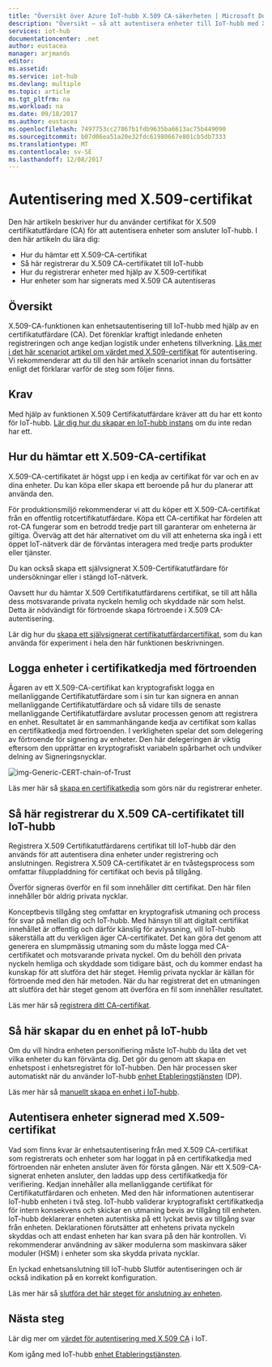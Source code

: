 ```yaml
---
title: "Översikt över Azure IoT-hubb X.509 CA-säkerheten | Microsoft Docs"
description: "Översikt – så att autentisera enheter till IoT-hubb med X.509-certifikatutfärdare."
services: iot-hub
documentationcenter: .net
author: eustacea
manager: arjmands
editor: 
ms.assetid: 
ms.service: iot-hub
ms.devlang: multiple
ms.topic: article
ms.tgt_pltfrm: na
ms.workload: na
ms.date: 09/18/2017
ms.author: eustacea
ms.openlocfilehash: 7497753cc27867b1fdb9635ba6613ac75b449090
ms.sourcegitcommit: b07d06ea51a20e32fdc61980667e801cb5db7333
ms.translationtype: MT
ms.contentlocale: sv-SE
ms.lasthandoff: 12/08/2017
---
```

# <a name="device-authentication-using-x509-ca-certificates"></a>Autentisering med X.509-certifikat

Den här artikeln beskriver hur du använder certifikat för X.509 certifikatutfärdare (CA) för att autentisera enheter som ansluter IoT-hubb.  I den här artikeln du lära dig:

* Hur du hämtar ett X.509-CA-certifikat
* Så här registrerar du X.509 CA-certifikatet till IoT-hubb
* Hur du registrerar enheter med hjälp av X.509-certifikat
* Hur enheter som har signerats med X.509 CA autentiseras

## <a name="overview"></a>Översikt

X.509-CA-funktionen kan enhetsautentisering till IoT-hubb med hjälp av en certifikatutfärdare (CA). Det förenklar kraftigt inledande enheten registreringen och ange kedjan logistik under enhetens tillverkning. [Läs mer i det här scenariot artikel om värdet med X.509-certifikat](iot-hub-x509ca-concept.md) för autentisering.  Vi rekommenderar att du till den här artikeln scenariot innan du fortsätter enligt det förklarar varför de steg som följer finns.

## <a name="prerequisite"></a>Krav

Med hjälp av funktionen X.509 Certifikatutfärdare kräver att du har ett konto för IoT-hubb.  [Lär dig hur du skapar en IoT-hubb instans](iot-hub-csharp-csharp-getstarted.md) om du inte redan har ett.

## <a name="how-to-get-an-x509-ca-certificate"></a>Hur du hämtar ett X.509-CA-certifikat

X.509-CA-certifikatet är högst upp i en kedja av certifikat för var och en av dina enheter.  Du kan köpa eller skapa ett beroende på hur du planerar att använda den.

För produktionsmiljö rekommenderar vi att du köper ett X.509-CA-certifikat från en offentlig rotcertifikatutfärdare. Köpa ett CA-certifikat har fördelen att rot-CA fungerar som en betrodd tredje part till garanterar om enheterna är giltiga. Överväg att det här alternativet om du vill att enheterna ska ingå i ett öppet IoT-nätverk där de förväntas interagera med tredje parts produkter eller tjänster.

Du kan också skapa ett självsignerat X.509-Certifikatutfärdare för undersökningar eller i stängd IoT-nätverk.

Oavsett hur du hämtar X.509 Certifikatutfärdarens certifikat, se till att hålla dess motsvarande privata nyckeln hemlig och skyddade när som helst.  Detta är nödvändigt för förtroende skapa förtroende i X.509 CA-autentisering. 

Lär dig hur du [skapa ett självsignerat certifikatutfärdarcertifikat](iot-hub-security-x509-create-certificates.md#createcerts), som du kan använda för experiment i hela den här funktionen beskrivningen.

## <a name="sign-devices-into-the-certificate-chain-of-trust"></a>Logga enheter i certifikatkedja med förtroenden

Ägaren av ett X.509-CA-certifikat kan kryptografiskt logga en mellanliggande Certifikatutfärdare som i sin tur kan signera en annan mellanliggande Certifikatutfärdare och så vidare tills de senaste mellanliggande Certifikatutfärdare avslutar processen genom att registrera en enhet. Resultatet är en sammanhängande kedja av certifikat som kallas en certifikatkedja med förtroenden. I verkligheten spelar det som delegering av förtroende för signering av enheter. Den här delegeringen är viktig eftersom den upprättar en kryptografiskt variabeln spårbarhet och undviker delning av Signeringsnycklar.

![img-Generic-CERT-chain-of-Trust](./media/generic-cert-chain-of-trust.png)

Läs mer här så [skapa en certifikatkedja](iot-hub-security-x509-create-certificates.md#createcertchain) som görs när du registrerar enheter.

## <a name="how-to-register-the-x509-ca-certificate-to-iot-hub"></a>Så här registrerar du X.509 CA-certifikatet till IoT-hubb

Registrera X.509 Certifikatutfärdarens certifikat till IoT-hubb där den används för att autentisera dina enheter under registrering och anslutningen.  Registrera X.509 CA-certifikatet är en tvåstegsprocess som omfattar filuppladdning för certifikat och bevis på tillgång.

Överför signeras överför en fil som innehåller ditt certifikat.  Den här filen innehåller bör aldrig privata nycklar.

Konceptbevis tillgång steg omfattar en kryptografisk utmaning och process för svar på mellan dig och IoT-hubb.  Med hänsyn till att digitalt certifikat innehållet är offentlig och därför känslig för avlyssning, vill IoT-hubb säkerställa att du verkligen äger CA-certifikatet.  Det kan göra det genom att generera en slumpmässig utmaning som du måste logga med CA-certifikatet och motsvarande privata nyckel.  Om du behöll den privata nyckeln hemliga och skyddade som tidigare bäst, och du kommer endast ha kunskap för att slutföra det här steget. Hemlig privata nycklar är källan för förtroende med den här metoden.  När du har registrerat det en utmaningen att slutföra det här steget genom att överföra en fil som innehåller resultatet.

Läs mer här så [registrera ditt CA-certifikat](iot-hub-security-x509-get-started.md#registercerts).

## <a name="how-to-create-a-device-on-iot-hub"></a>Så här skapar du en enhet på IoT-hubb

Om du vill hindra enheten personifiering måste IoT-hubb du låta det vet vilka enheter du kan förvänta dig.  Det gör du genom att skapa en enhetspost i enhetsregistret för IoT-hubben.  Den här processen sker automatiskt när du använder IoT-hubb [enhet Etableringstjänsten](https://azure.microsoft.com/en-us/blog/azure-iot-hub-device-provisioning-service-preview-automates-device-connection-configuration/) (DP). 

Läs mer här så [manuellt skapa en enhet i IoT-hubb](iot-hub-security-x509-get-started.md#createdevice).

## <a name="authenticating-devices-signed-with-x509-ca-certificates"></a>Autentisera enheter signerad med X.509-certifikat

Vad som finns kvar är enhetsautentisering från med X.509 CA-certifikat som registrerats och enheter som har loggat in på en certifikatkedja med förtroenden när enheten ansluter även för första gången.  När ett X.509-CA-signerat enheten ansluter, den laddas upp dess certifikatkedja för verifiering. Kedjan innehåller alla mellanliggande certifikat för Certifikatutfärdaren och enheten.  Med den här informationen autentiserar IoT-hubb enheten i två steg.  IoT-hubb validerar kryptografiskt certifikatkedja för intern konsekvens och skickar en utmaning bevis av tillgång till enheten.  IoT-hubb deklarerar enheten autentiska på ett lyckat bevis av tillgång svar från enheten.  Deklarationen förutsätter att enhetens privata nyckeln skyddas och att endast enheten har kan svara på den här kontrollen.  Vi rekommenderar användning av säker modulerna som maskinvara säker moduler (HSM) i enheter som ska skydda privata nycklar.

En lyckad enhetsanslutning till IoT-hubb Slutför autentiseringen och är också indikation på en korrekt konfiguration.

Läs mer här så [slutföra det här steget för anslutning av enheten](iot-hub-security-x509-get-started.md#authenticatedevice).

## <a name="next-steps"></a>Nästa steg

Lär dig mer om [värdet för autentisering med X.509 CA](iot-hub-x509ca-concept.md) i IoT.

Kom igång med IoT-hubb [enhet Etableringstjänsten](https://docs.microsoft.com/azure/iot-dps/).